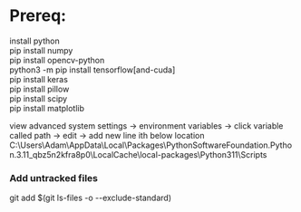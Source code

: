 # Prereq:  

install python  
pip install numpy   
pip install opencv-python  
python3 -m pip install tensorflow[and-cuda]  
pip install keras  
pip install pillow  
pip install scipy  
pip install matplotlib  

view advanced system settings -> environment variables -> click variable called path -> edit -> add new line ith below location  
C:\Users\Adam\AppData\Local\Packages\PythonSoftwareFoundation.Python.3.11_qbz5n2kfra8p0\LocalCache\local-packages\Python311\Scripts  

### Add untracked files
git add $(git ls-files -o --exclude-standard)